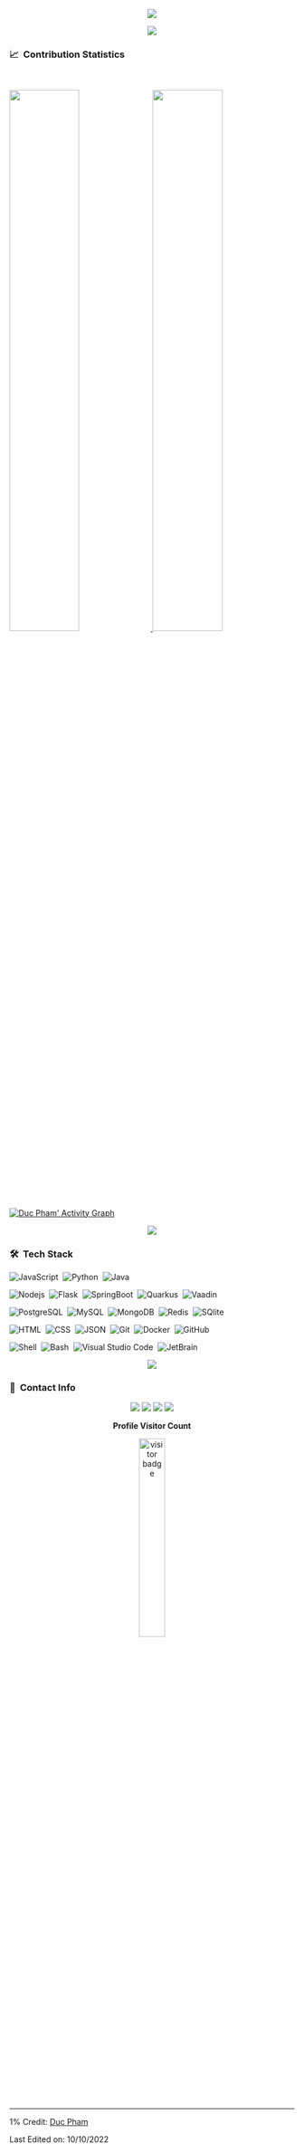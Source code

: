 <p align="center">
<img src="https://readme-typing-svg.herokuapp.com?font=Kanit&center=true&vCenter=true&duration3000&color=%2338C2FF&size=40&height=200&width=800&lines=I'm+Duc+Pham;GVSU+CIS+Student;Welcome+to+my+profile!">
</p>

<p  align="center">
<img src="https://user-images.githubusercontent.com/73097560/115834477-dbab4500-a447-11eb-908a-139a6edaec5c.gif">             
<br>

### 📈 &nbsp;Contribution Statistics

<br/>
<p align="left">
  <a href="https://github.com/ducpm98">
  <img width="49.5%" src="https://github-readme-stats.vercel.app/api?username=ducpm98&show_icons=true&theme=blueberry&hide_border=true" />
    <img width="49.5%" src="https://github-readme-streak-stats.herokuapp.com/?user=ducpm98&theme=blueberry&hide_border=true" />
  </a>
</p>
<br>

[![Duc Pham' Activity Graph](https://activity-graph.herokuapp.com/graph?username=ducpm98&custom_title=Duc%20Pham's%20Contribution%20Graph&theme=react-dark&bg_color=1a2d3d&hide_border=true&line=6dbef7&point=add7ff&color=27e8a7)](https://github.com/ducpm98)

<p  align="center">
<img src="https://user-images.githubusercontent.com/73097560/115834477-dbab4500-a447-11eb-908a-139a6edaec5c.gif">             
<br>

### 🛠 &nbsp;Tech Stack

![JavaScript](https://img.shields.io/badge/-JavaScript-05122A?style=flat&logo=javascript)&nbsp;
![Python](https://img.shields.io/badge/-Python-05122A?style=flat&logo=python)&nbsp;
![Java](https://img.shields.io/badge/-Java-05122A?style=flat&logo=Java&logoColor=FFA518)&nbsp;

![Nodejs](https://img.shields.io/badge/-Node.js-05122A?style=flat&logo=Node.js)&nbsp;
![Flask](https://img.shields.io/badge/-Flask-05122A?style=flat&logo=flask)&nbsp;
![SpringBoot](https://img.shields.io/badge/-Springboot-05122A?style=flat&logo=Springboot)&nbsp;
![Quarkus](https://img.shields.io/badge/-Quarkus-05122A?style=flat&logo=Quarkus)&nbsp;
![Vaadin](https://img.shields.io/badge/-Vaadin-05122A?style=flat&logo=vaadin)&nbsp;


![PostgreSQL](https://img.shields.io/badge/-PostgreSQL-05122A?style=flat&logo=postgresql)&nbsp;
![MySQL](https://img.shields.io/badge/-MySQL-05122A?style=flat&logo=mysql)&nbsp;
![MongoDB](https://img.shields.io/badge/-MongoDB-05122A?style=flat&logo=mongodb)&nbsp;
![Redis](https://img.shields.io/badge/-Redis-05122A?style=flat&logo=Redis)&nbsp;
![SQlite](https://img.shields.io/badge/-SQLite-05122A?style=flat&logo=sqlite)&nbsp;

![HTML](https://img.shields.io/badge/-HTML-05122A?style=flat&logo=HTML5)&nbsp;
![CSS](https://img.shields.io/badge/-CSS-05122A?style=flat&logo=CSS3&logoColor=1572B6)&nbsp;
![JSON](https://img.shields.io/badge/-JSON-05122A?style=flat&logo=json)&nbsp;
![Git](https://img.shields.io/badge/-Git-05122A?style=flat&logo=git)&nbsp;
![Docker](https://img.shields.io/badge/-Docker-05122A?style=flat&logo=docker)&nbsp;
![GitHub](https://img.shields.io/badge/-GitHub-05122A?style=flat&logo=github)&nbsp;

![Shell](https://img.shields.io/badge/-Shell-05122A?style=flat&logo=shell)&nbsp;
![Bash](https://img.shields.io/badge/-GNU%20Bash-05122A?style=flat&logo=gnubash)&nbsp;
![Visual Studio Code](https://img.shields.io/badge/-Visual%20Studio%20Code-05122A?style=flat&logo=visual-studio-code&logoColor=007ACC)&nbsp;
![JetBrain](https://img.shields.io/badge/-JetBrains-05122A?style=flat&logo=jetbrains)&nbsp;


<p  align="center">
<img src="https://user-images.githubusercontent.com/73097560/115834477-dbab4500-a447-11eb-908a-139a6edaec5c.gif">             
<br>

### 🔗 &nbsp;Contact Info

<p align="center">
<a href="mailto:ducpm98@gmail.com"><img src="https://img.shields.io/badge/-ducpm98@gmail.com-3423A6?style=for-the-badge&logo=gmail&logoColor=white"/></a>
<a href="https://www.instagram.com/ducpm98/"><img src="https://img.shields.io/badge/-dupm98-3423A6?style=for-the-badge&logo=instagram&logoColor=white"/></a>
<a href="https://www.facebook.com/ducpm98/"><img src="https://img.shields.io/badge/-ducpm98-3423A6?style=for-the-badge&logo=facebook&logoColor=white"/></a>
<a href="https://github.com/ducpm98"><img src="https://img.shields.io/badge/-ducpm98-3423A6?style=for-the-badge&logo=Github&logoColor=white"/></a>
</p>

<p align="center"><b>Profile Visitor Count</b></p>
<p align="center"><img src="https://profile-counter.glitch.me/%7Bducpm98D/count.svg" alt="visitor badge" width="30%"></p>

---
1%
Credit: [Duc Pham](https://github.com/ducmp98)

Last Edited on: 10/10/2022
